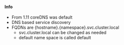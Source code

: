 #### Info ####
* From 1.11 coreDNS was default
* DNS based service discovery
* FQDNs are {hostname}.{namespace}.svc.cluster.local
  * svc.cluster.local can be changed as needed
  * default name space is called default


